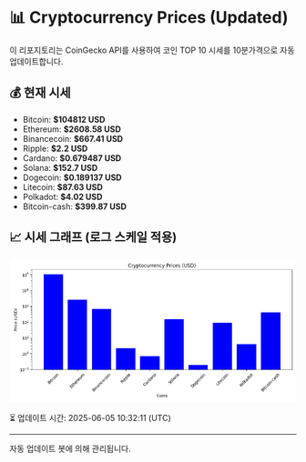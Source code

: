 
# 📊 Cryptocurrency Prices (Updated)

이 리포지토리는 CoinGecko API를 사용하여 코인 TOP 10 시세를 10분가격으로 자동 업데이트합니다.

## 💰 현재 시세
- Bitcoin: **$104812 USD**
- Ethereum: **$2608.58 USD**
- Binancecoin: **$667.41 USD**
- Ripple: **$2.2 USD**
- Cardano: **$0.679487 USD**
- Solana: **$152.7 USD**
- Dogecoin: **$0.189137 USD**
- Litecoin: **$87.63 USD**
- Polkadot: **$4.02 USD**
- Bitcoin-cash: **$399.87 USD**

## 📈 시세 그래프 (로그 스케일 적용)
![Crypto Prices](crypto_prices.png)

⏳ 업데이트 시간: 2025-06-05 10:32:11 (UTC)

---
자동 업데이트 봇에 의해 관리됩니다.

